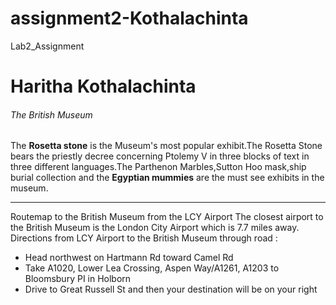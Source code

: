 # assignment2-Kothalachinta
Lab2_Assignment
# Haritha Kothalachinta
###### The British Museum
The __Rosetta stone__ is the Museum's most popular exhibit.The Rosetta Stone bears the priestly decree concerning Ptolemy V in three blocks of text in three different languages.The Parthenon Marbles,Sutton Hoo mask,ship burial collection and the __Egyptian mummies__ are the must see exhibits in the museum.

----
Routemap to the British Museum from the LCY Airport 
The closest airport to the British Museum is the London City Airport which is 7.7 miles away.
Directions from LCY Airport to the British Museum through road :
* Head northwest on Hartmann Rd toward Camel Rd
* Take A1020, Lower Lea Crossing, Aspen Way/A1261, A1203 to Bloomsbury PI in Holborn
* Drive to Great Russell St and then your destination will be on your right


